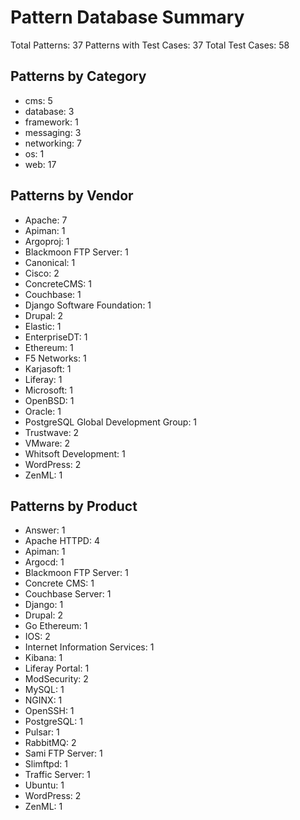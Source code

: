 # Pattern Database Summary

Total Patterns: 37
Patterns with Test Cases: 37
Total Test Cases: 58

## Patterns by Category

- cms: 5
- database: 3
- framework: 1
- messaging: 3
- networking: 7
- os: 1
- web: 17

## Patterns by Vendor

- Apache: 7
- Apiman: 1
- Argoproj: 1
- Blackmoon FTP Server: 1
- Canonical: 1
- Cisco: 2
- ConcreteCMS: 1
- Couchbase: 1
- Django Software Foundation: 1
- Drupal: 2
- Elastic: 1
- EnterpriseDT: 1
- Ethereum: 1
- F5 Networks: 1
- Karjasoft: 1
- Liferay: 1
- Microsoft: 1
- OpenBSD: 1
- Oracle: 1
- PostgreSQL Global Development Group: 1
- Trustwave: 2
- VMware: 2
- Whitsoft Development: 1
- WordPress: 2
- ZenML: 1

## Patterns by Product

- Answer: 1
- Apache HTTPD: 4
- Apiman: 1
- Argocd: 1
- Blackmoon FTP Server: 1
- Concrete CMS: 1
- Couchbase Server: 1
- Django: 1
- Drupal: 2
- Go Ethereum: 1
- IOS: 2
- Internet Information Services: 1
- Kibana: 1
- Liferay Portal: 1
- ModSecurity: 2
- MySQL: 1
- NGINX: 1
- OpenSSH: 1
- PostgreSQL: 1
- Pulsar: 1
- RabbitMQ: 2
- Sami FTP Server: 1
- Slimftpd: 1
- Traffic Server: 1
- Ubuntu: 1
- WordPress: 2
- ZenML: 1
